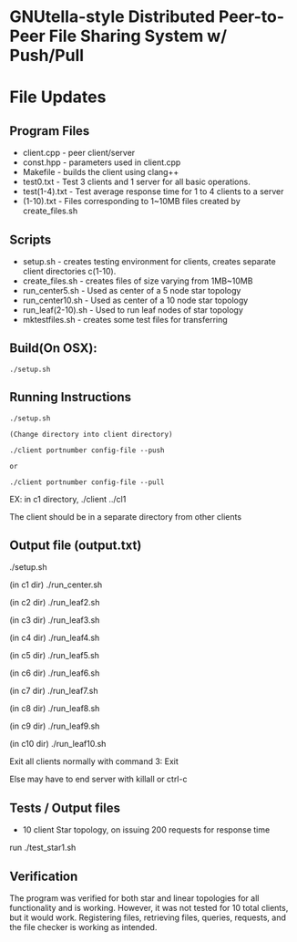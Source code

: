 # GNUtella-style Distributed Peer-to-Peer File Sharing System w/ Push/Pull
# File Updates

## Program Files
- client.cpp - peer client/server
- const.hpp - parameters used in client.cpp
- Makefile - builds the client using clang++
- test0.txt - Test 3 clients and 1 server for all basic operations.
- test(1-4).txt - Test average response time for 1 to 4 clients to a server
- (1-10).txt - Files corresponding to 1~10MB files created by create_files.sh

## Scripts
- setup.sh - creates testing environment for clients, creates separate client
  directories c(1-10).
- create_files.sh - creates files of size varying from 1MB~10MB
- run_center5.sh - Used as center of a 5 node star topology
- run_center10.sh - Used as center of a 10 node star topology
- run_leaf(2-10).sh - Used to run leaf nodes of star topology
- mktestfiles.sh - creates some test files for transferring

## Build(On OSX):

	./setup.sh 

## Running Instructions

	./setup.sh
	
	(Change directory into client directory)

	./client portnumber config-file --push

	or

	./client portnumber config-file --pull

EX: in c1 directory, ./client ../cl1

The client should be in a separate directory from other clients

## Output file (output.txt)

./setup.sh

(in c1 dir)
./run_center.sh

(in c2 dir)
./run_leaf2.sh

(in c3 dir)
./run_leaf3.sh

(in c4 dir)
./run_leaf4.sh

(in c5 dir)
./run_leaf5.sh

(in c6 dir)
./run_leaf6.sh

(in c7 dir)
./run_leaf7.sh

(in c8 dir)
./run_leaf8.sh

(in c9 dir)
./run_leaf9.sh

(in c10 dir)
./run_leaf10.sh

Exit all clients normally with command 3: Exit

Else may have to end server with killall or ctrl-c

## Tests / Output files
- 10 client Star topology, on issuing 200 requests for response time

run ./test_star1.sh

## Verification
The program was verified for both star and linear topologies for all
functionality and is working. However, it was not tested for 10 total clients,
but it would work. Registering files, retrieving files, queries, requests, and
the file checker is working as intended.

